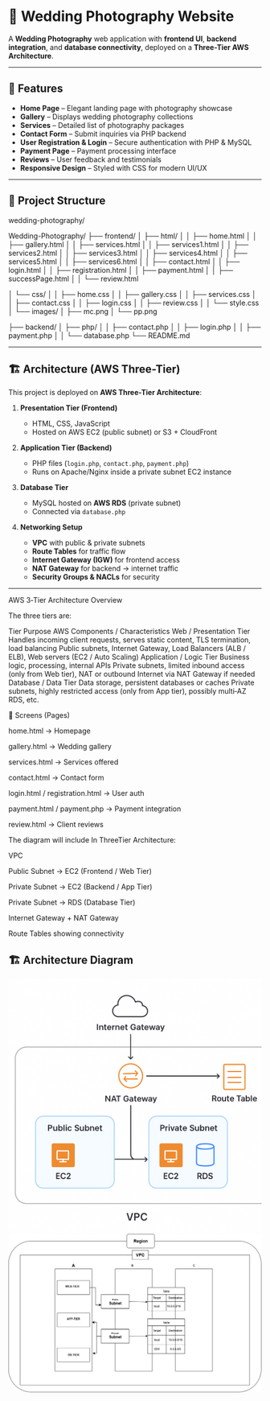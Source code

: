 # 📸 Wedding Photography Website

A **Wedding Photography** web application with **frontend UI**, **backend integration**, and **database connectivity**, deployed on a **Three-Tier AWS Architecture**.

---

## 🚀 Features
- **Home Page** – Elegant landing page with photography showcase
- **Gallery** – Displays wedding photography collections
- **Services** – Detailed list of photography packages
- **Contact Form** – Submit inquiries via PHP backend
- **User Registration & Login** – Secure authentication with PHP & MySQL
- **Payment Page** – Payment processing interface
- **Reviews** – User feedback and testimonials
- **Responsive Design** – Styled with CSS for modern UI/UX

---

## 📂 Project Structure
wedding-photography/

Wedding-Photography/
├── frontend/
│   ├── html/
│   │   ├── home.html
│   │   ├── gallery.html
│   │   ├── services.html
│   │   ├── services1.html
│   │   ├── services2.html
│   │   ├── services3.html
│   │   ├── services4.html
│   │   ├── services5.html
│   │   ├── services6.html
│   │   ├── contact.html
│   │   ├── login.html
│   │   ├── registration.html
│   │   ├── payment.html
│   │   ├── successPage.html
│   │   └── review.html

│   └── css/
│       │   ├── home.css
│       │   ├── gallery.css
│       │   ├── services.css
│       │   ├── contact.css
│       │   ├── login.css
│       │   ├── review.css
│       │   └── style.css
│       └── images/
│           ├── mc.png
│           └── pp.png

├── backend/
│   ├── php/
│   │   ├── contact.php
│   │   ├── login.php
│   │   ├── payment.php
│   │   └── database.php
└── README.md


---

## 🏗️ Architecture (AWS Three-Tier)
This project is deployed on **AWS Three-Tier Architecture**:

1. **Presentation Tier (Frontend)**  
   - HTML, CSS, JavaScript  
   - Hosted on AWS EC2 (public subnet) or S3 + CloudFront  

2. **Application Tier (Backend)**  
   - PHP files (`login.php`, `contact.php`, `payment.php`)  
   - Runs on Apache/Nginx inside a private subnet EC2 instance  

3. **Database Tier**  
   - MySQL hosted on **AWS RDS** (private subnet)  
   - Connected via `database.php`  

4. **Networking Setup**  
   - **VPC** with public & private subnets  
   - **Route Tables** for traffic flow  
   - **Internet Gateway (IGW)** for frontend access  
   - **NAT Gateway** for backend → internet traffic  
   - **Security Groups & NACLs** for security  

---

 AWS 3‑Tier Architecture Overview

The three tiers are:

Tier	Purpose	AWS Components / Characteristics
Web / Presentation Tier	Handles incoming client requests, serves static content, TLS termination, load balancing	Public subnets, Internet Gateway, Load Balancers (ALB / ELB), Web servers (EC2 / Auto Scaling)
Application / Logic Tier	Business logic, processing, internal APIs	Private subnets, limited inbound access (only from Web tier), NAT or outbound Internet via NAT Gateway if needed
Database / Data Tier	Data storage, persistent databases or caches	Private subnets, highly restricted access (only from App tier), possibly multi‑AZ RDS, etc.



📸 Screens (Pages)

home.html → Homepage

gallery.html → Wedding gallery

services.html → Services offered

contact.html → Contact form

login.html / registration.html → User auth

payment.html / payment.php → Payment integration

review.html → Client reviews

The diagram will include In ThreeTier Architecture:

VPC

Public Subnet → EC2 (Frontend / Web Tier)

Private Subnet → EC2 (Backend / App Tier)

Private Subnet → RDS (Database Tier)

Internet Gateway + NAT Gateway

Route Tables showing connectivity

## 🏗️ Architecture Diagram  
![Architecture](images/vpc.png)
![Architecture](images/VPC.drawio.png)

